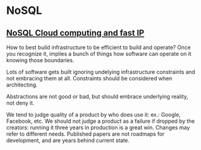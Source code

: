 # NoSQL

## [NoSQL Cloud computing and fast IP](http://nosqltapes.com/video/benjamin-black-on-nosql-cloud-computing-and-fast_ip)

How to best build infrastructure to be efficient to build and operate? Once you recognize it, implies a bunch of things how software can operate on it knowing those boundaries.

Lots of software gets built ignoring undelying infrastructure constraints and not embracing them at all. Constraints should be considered when architecting.

Abstractions are not good or bad, but should embrace underlying reality, not deny it. 

We tend to judge quality of a product by who does use it: ex.: Google, Facebook, etc. We should not judge a product as a failure if dropped by the creators: running it three years in production is a great win. Changes may refer to different needs. Published papers are not roadmaps for development, and are years behind current state.

